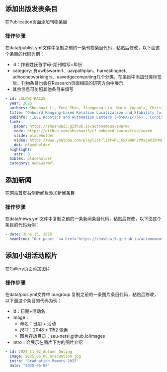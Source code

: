## 添加出版发表条目
在Publication页面添加刊物条目
### 操作步骤
在data/publist.yml文件中复制之前的一条刊物条目代码，粘贴后修改，以下面这个条目的代码为例：
- id：作者姓氏首字母-期刊缩写+年份
- category: 有uwbswarmrl、uavpathplan、harvestingnet、adhocnetworkingrs、uavedgecomputing几个分类，在条目中添加分类标签后，刊物条目也会在Research页面相应的研究方向中展示
- 其余信息可仿照其他条目来填写

```yml
- id: LSLCWC-RAL25
  year: 2025
  authors: Shushuai Li, Feng Shan, Jiangpeng Liu, Mario Coppola, Christophe De Wagter, and Guido de Croon
  title: "Onboard Ranging-based Relative Localization and Stability for Lightweight Aerial Swarms"
  pubinfo: "IEEE Robotics and Automation Letters (<b>RA-L</b>) , Conditionally Accepted on Jun 15, 2025."
  link:
    paper: https://shushuai3.github.io/autonomous-swarm/
    code: https://github.com/shushuai3/cf_onboard_swarm/tree/swarm
    slide: placeholder
    video: https://www.youtube.com/playlist?list=PL_KSX9GOn2P9sgaX3DHnPsnBCJ76fLNJ5
    doi: placeholder
  highlight: 
    attr: 0
  bibtex: placeholder
  category: uwbswarmrl
```

## 添加新闻
在网站首页右侧新闻栏添加新闻条目
### 操作步骤
在data/news.yml文件中复制之前的一条新闻条目代码，粘贴后修改，以下面这个条目的代码为例：
```yml
- date: June 15, 2025
  headline: "Our paper `<a href='https://shushuai3.github.io/autonomous-swarm/'>Onboard Ranging-based Relative Localization and Stability for Lightweight Aerial Swarms</a>' was conditionally accepted by IEEE Robotics and Automation Letters (RA-L)."

```

## 添加小组活动照片
在Gallery页面添加图片
### 操作步骤
在data/pics.yml文件中 ourgroup 复制之前的一条图片条目代码，粘贴后修改，以下面这个条目的代码为例：
- id：日期+活动名
- image：
  - 命名：日期 + 活动
  - 尺寸：2048 * 1152 像素
  - 图片存放目录：seu-netsi.github.io/images
- intro：会展示在图片下方的图片介绍
  

```yml
- id: 2024_11_02_Autumn_Outing
  image: 2025_06_06_Graduation.jpg
  intro: "Graduation Memory 2025"
  date: "2025-06-06"
```
